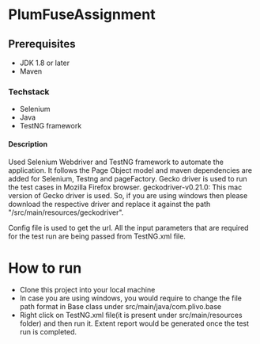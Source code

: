 # PlumFuseAssignment

## Prerequisites
- JDK 1.8 or later
- Maven

### Techstack
- Selenium
- Java
- TestNG framework

#### Description
Used Selenium Webdriver and TestNG framework to automate the application. It follows the Page Object model and maven dependencies are added for Selenium, Testng and pageFactory.
Gecko driver is used to run the test cases in Mozilla Firefox browser. 
geckodriver-v0.21.0: This mac version of Gecko driver is used. So, if you are using windows then please download the respective driver and replace it against the path "/src/main/resources/geckodriver".

Config file is used to get the url.
All the input parameters that are required for the test run are being passed from TestNG.xml file.


# How to run
- Clone this project into your local machine
- In case you are using windows, you would require to change the file path format in Base class under src/main/java/com.plivo.base 
- Right click on TestNG.xml file(it is present under src/main/resources folder) and then run it. Extent report would be generated once the test run is completed.
